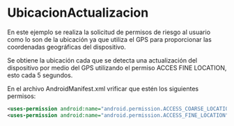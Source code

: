 # UbicacionActualizacion
En este ejemplo se realiza la solicitud de permisos de riesgo al usuario como lo son de la ubicación ya que utiliza el GPS para proporcionar las coordenadas geográficas del dispositivo.

Se obtiene la ubicación cada que se detecta una actualización del dispositivo por medio del GPS utilizando el permiso ACCES FINE LOCATION, esto cada 5 segundos.

En el archivo AndroidManifest.xml vrificar que estén los siguientes permisos:
```xml
<uses-permission android:name="android.permission.ACCESS_COARSE_LOCATION"/>
<uses-permission android:name="android.permission.ACCESS_FINE_LOCATION"/>
```
